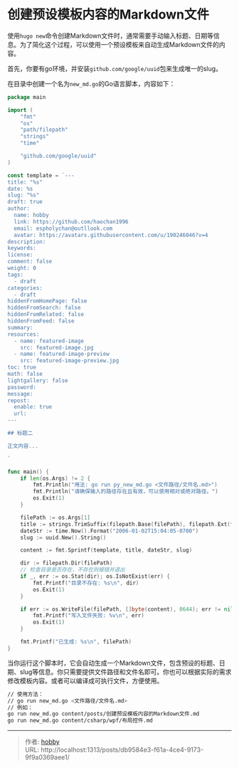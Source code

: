 # 创建预设模板内容的Markdown文件


使用`hugo new`命令创建Markdown文件时，通常需要手动输入标题、日期等信息。为了简化这个过程，可以使用一个预设模板来自动生成Markdown文件的内容。

首先，你要有go环境，并安装`github.com/google/uuid`包来生成唯一的slug。

在目录中创建一个名为`new_md.go`的Go语言脚本，内容如下：

```go
package main

import (
	"fmt"
	"os"
	"path/filepath"
	"strings"
	"time"

	"github.com/google/uuid"
)

const template = `---
title: "%s"
date: %s
slug: "%s"
draft: true
author: 
  name: hobby
  link: https://github.com/haochan1996
  email: espholychan@outllook.com
  avatar: https://avatars.githubusercontent.com/u/190246046?v=4
description:
keywords:
license:
comment: false
weight: 0
tags:
  - draft
categories:
  - draft
hiddenFromHomePage: false
hiddenFromSearch: false
hiddenFromRelated: false
hiddenFromFeed: false
summary:
resources:
  - name: featured-image
    src: featured-image.jpg
  - name: featured-image-preview
    src: featured-image-preview.jpg
toc: true
math: false
lightgallery: false
password:
message:
repost:
  enable: true
  url:
---

## 标题二

正文内容...

`

func main() {
	if len(os.Args) != 2 {
		fmt.Println("用法: go run py_new_md.go <文件路径/文件名.md>")
		fmt.Println("请确保输入的路径存在且有效，可以使用相对或绝对路径。")
		os.Exit(1)
	}

	filePath := os.Args[1]
	title := strings.TrimSuffix(filepath.Base(filePath), filepath.Ext(filePath))
	dateStr := time.Now().Format("2006-01-02T15:04:05-0700")
	slug := uuid.New().String()

	content := fmt.Sprintf(template, title, dateStr, slug)

	dir := filepath.Dir(filePath)
	// 检查目录是否存在，不存在则报错并退出
	if _, err := os.Stat(dir); os.IsNotExist(err) {
		fmt.Printf("目录不存在: %s\n", dir)
		os.Exit(1)
	}

	if err := os.WriteFile(filePath, []byte(content), 0644); err != nil {
		fmt.Printf("写入文件失败: %v\n", err)
		os.Exit(1)
	}

	fmt.Printf("已生成: %s\n", filePath)
}

```

当你运行这个脚本时，它会自动生成一个Markdown文件，包含预设的标题、日期、slug等信息。你只需要提供文件路径和文件名即可。你也可以根据实际的需求 修改模板内容。或者可以编译成可执行文件，方便使用。

```bash
// 使用方法：
// go run new_md.go <文件路径/文件名.md>
// 例如：
go run new_md.go content/posts/创建预设模板内容的Markdown文件.md
go run new_md.go content/csharp/wpf/布局控件.md
```

---

> 作者: [hobby](https://github.com/haochan1996)  
> URL: http://localhost:1313/posts/db9584e3-f61a-4ce4-9173-9f9a0369aee1/  

